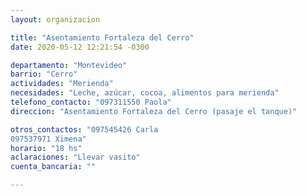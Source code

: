 ```yaml
---
layout: organizacion

title: "Asentamiento Fortaleza del Cerro"
date: 2020-05-12 12:21:54 -0300

departamento: "Montevideo"
barrio: "Cerro"
actividades: "Merienda"
necesidades: "Leche, azúcar, cocoa, alimentos para merienda"
telefono_contacto: "097311550 Paola"
direccion: "Asentamiento Fortaleza del Cerro (pasaje el tanque)"

otros_contactos: "097545426 Carla 
097537971 Ximena"
horario: "18 hs"
aclaraciones: "Llevar vasito"
cuenta_bancaria: ""

---
```

